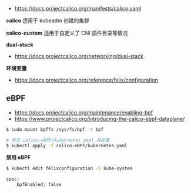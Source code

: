 * https://docs.projectcalico.org/manifests/calico.yaml

**calico** 适用于 kubeadm 创建的集群

**calico-custom** 适用于自定义了 CNI 插件目录等情况

**dual-stack**

* https://docs.projectcalico.org/networking/dual-stack

**环境变量**

* https://docs.projectcalico.org/reference/felix/configuration

## eBPF

* https://docs.projectcalico.org/maintenance/enabling-bpf
* https://www.projectcalico.org/introducing-the-calico-ebpf-dataplane/

```bash
$ sudo mount bpffs /sys/fs/bpf -t bpf
```

```bash
# 修改 calico-eBPF/kubernetes.yaml 并部署
$ kubectl apply -f calico-eBPF/kubernetes.yaml
```

**禁用 eBPF**

```bash
$ kubectl edit felixconfiguration -n kube-system

spec:
    bpfEnabled: false
```
